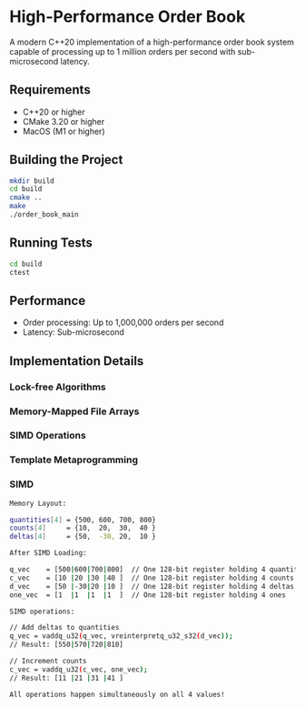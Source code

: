 # High-Performance Order Book

A modern C++20 implementation of a high-performance order book system capable of processing up to 1 million orders per second with sub-microsecond latency.

## Requirements

- C++20 or higher
- CMake 3.20 or higher
- MacOS (M1 or higher)

## Building the Project

```bash
mkdir build
cd build
cmake ..
make
./order_book_main
```

## Running Tests

```bash
cd build
ctest
```


## Performance

- Order processing: Up to 1,000,000 orders per second
- Latency: Sub-microsecond

## Implementation Details

### Lock-free Algorithms
### Memory-Mapped File Arrays
### SIMD Operations
### Template Metaprogramming

### SIMD
```bash
Memory Layout:

quantities[4] = {500, 600, 700, 800}
counts[4]     = {10,  20,  30,  40 }
deltas[4]     = {50,  -30, 20,  10 }

After SIMD Loading:

q_vec    = [500|600|700|800]  // One 128-bit register holding 4 quantities
c_vec    = [10 |20 |30 |40 ]  // One 128-bit register holding 4 counts
d_vec    = [50 |-30|20 |10 ]  // One 128-bit register holding 4 deltas
one_vec  = [1  |1  |1  |1  ]  // One 128-bit register holding 4 ones

SIMD operations:

// Add deltas to quantities
q_vec = vaddq_u32(q_vec, vreinterpretq_u32_s32(d_vec));
// Result: [550|570|720|810]

// Increment counts
c_vec = vaddq_u32(c_vec, one_vec);
// Result: [11 |21 |31 |41 ]

All operations happen simultaneously on all 4 values!
```
